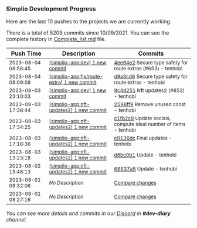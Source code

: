 
### Simplio Development Progress

Here are the last 10 pushes to the projects we are currently working.

There is a total of 5209 commits since 10/09/2021. You can see the complete history in
 [Complete_list.md](Complete_list.md) file.

| Push Time | Description | Commits |
| --- | --- | --- |
| <sub>2023-08-04 08:56:45</sub> | <sub>[[simplio-app:dev] 1 new commit](https://github.com/SimplioOfficial/simplio-app/commit/4ee94e26cb0d8c507486e635cd122ccd4eebabec)</sub> | <sub>[4ee94e2](https://github.com/SimplioOfficial/simplio-app/commit/4ee94e26cb0d8c507486e635cd122ccd4eebabec) Secure type safety for route extras (#653) - tenhobi</sub> |
| <sub>2023-08-04 08:09:09</sub> | <sub>[[simplio-app:fix/route-extra] 1 new commit](https://github.com/SimplioOfficial/simplio-app/commit/d9a3cd6d1123226036ba048fbef2f88022dcc8d1)</sub> | <sub>[d9a3cd6](https://github.com/SimplioOfficial/simplio-app/commit/d9a3cd6d1123226036ba048fbef2f88022dcc8d1) Secure type safety for route extras - tenhobi</sub> |
| <sub>2023-08-03 23:10:03</sub> | <sub>[[simplio-app:dev] 1 new commit](https://github.com/SimplioOfficial/simplio-app/commit/9c4d251f4065e664a5d032077e5deee28109c4df)</sub> | <sub>[9c4d251](https://github.com/SimplioOfficial/simplio-app/commit/9c4d251f4065e664a5d032077e5deee28109c4df) Nft updates2 (#652) - tenhobi</sub> |
| <sub>2023-08-03 17:36:44</sub> | <sub>[[simplio-app:nft-updates2] 1 new commit](https://github.com/SimplioOfficial/simplio-app/commit/2596ff9483830aeeacec370558be77bc4ed41639)</sub> | <sub>[2596ff9](https://github.com/SimplioOfficial/simplio-app/commit/2596ff9483830aeeacec370558be77bc4ed41639) Remove unused const - tenhobi</sub> |
| <sub>2023-08-03 17:34:25</sub> | <sub>[[simplio-app:nft-updates2] 1 new commit](https://github.com/SimplioOfficial/simplio-app/commit/c1fb2c969afff33065c58ba8b2045821d91159b2)</sub> | <sub>[c1fb2c9](https://github.com/SimplioOfficial/simplio-app/commit/c1fb2c969afff33065c58ba8b2045821d91159b2) Update socials, compute ideal number of items - tenhobi</sub> |
| <sub>2023-08-03 17:16:36</sub> | <sub>[[simplio-app:nft-updates2] 1 new commit](https://github.com/SimplioOfficial/simplio-app/commit/e9136dc463eb444acd97b8d948e02868d15eb4a1)</sub> | <sub>[e9136dc](https://github.com/SimplioOfficial/simplio-app/commit/e9136dc463eb444acd97b8d948e02868d15eb4a1) Final updates - tenhobi</sub> |
| <sub>2023-08-03 13:23:18</sub> | <sub>[[simplio-app:nft-updates2] 1 new commit](https://github.com/SimplioOfficial/simplio-app/commit/d8bc0b19341bef74a0b3052b71588cf561e6921f)</sub> | <sub>[d8bc0b1](https://github.com/SimplioOfficial/simplio-app/commit/d8bc0b19341bef74a0b3052b71588cf561e6921f) Update - tenhobi</sub> |
| <sub>2023-08-02 15:48:13</sub> | <sub>[[simplio-app:nft-updates2] 1 new commit](https://github.com/SimplioOfficial/simplio-app/commit/66637a5222fcede55c96a0aa6e4f9d521c5ed9ec)</sub> | <sub>[66637a5](https://github.com/SimplioOfficial/simplio-app/commit/66637a5222fcede55c96a0aa6e4f9d521c5ed9ec) Update - tenhobi</sub> |
| <sub>2023-08-01 09:32:06</sub> | <sub>_No Description_</sub> | <sub>[Compare changes](https://github.com/SimplioOfficial/simplio-app/compare/36824513cfcb...750ad05b0bc5)</sub> |
| <sub>2023-08-01 09:27:16</sub> | <sub>_No Description_</sub> | <sub>[Compare changes](https://github.com/SimplioOfficial/simplio-app/compare/0945854af618...24fbf1e13ad1)</sub> |

_You can see more details and commits in our [Discord](https://discord.gg/aKhjuwZmdP) in **#dev-diary** channel._
